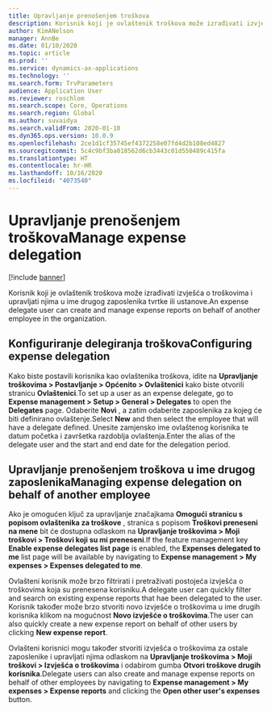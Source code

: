 ```yaml
---
title: Upravljanje prenošenjem troškova
description: Korisnik koji je ovlaštenik troškova može izrađivati izvješća o troškovima i upravljati njima u ime drugog zaposlenika tvrtke ili ustanove.
author: KimANelson
manager: AnnBe
ms.date: 01/10/2020
ms.topic: article
ms.prod: ''
ms.service: dynamics-ax-applications
ms.technology: ''
ms.search.form: TrvParameters
audience: Application User
ms.reviewer: roschlom
ms.search.scope: Core, Operations
ms.search.region: Global
ms.author: suvaidya
ms.search.validFrom: 2020-01-10
ms.dyn365.ops.version: 10.0.9
ms.openlocfilehash: 2ce1d1cf35745ef4372258e07fd4d2b108ed4827
ms.sourcegitcommit: 5c4c9bf3ba018562d6cb3443c01d550489c415fa
ms.translationtype: HT
ms.contentlocale: hr-HR
ms.lasthandoff: 10/16/2020
ms.locfileid: "4073540"
---
```

# <a name="manage-expense-delegation"></a><span data-ttu-id="8eb42-103">Upravljanje prenošenjem troškova</span><span class="sxs-lookup"><span data-stu-id="8eb42-103">Manage expense delegation</span></span>

[!include [banner](../includes/banner.md)]

<span data-ttu-id="8eb42-104">Korisnik koji je ovlaštenik troškova može izrađivati izvješća o troškovima i upravljati njima u ime drugog zaposlenika tvrtke ili ustanove.</span><span class="sxs-lookup"><span data-stu-id="8eb42-104">An expense delegate user can create and manage expense reports on behalf of another employee in the organization.</span></span>

## <a name="configuring-expense-delegation"></a><span data-ttu-id="8eb42-105">Konfiguriranje delegiranja troškova</span><span class="sxs-lookup"><span data-stu-id="8eb42-105">Configuring expense delegation</span></span>

<span data-ttu-id="8eb42-106">Kako biste postavili korisnika kao ovlaštenika troškova, idite na **Upravljanje troškovima > Postavljanje > Općenito > Ovlaštenici** kako biste otvorili stranicu **Ovlaštenici**.</span><span class="sxs-lookup"><span data-stu-id="8eb42-106">To set up a user as an expense delegate, go to **Expense management > Setup > General > Delegates** to open the **Delegates** page.</span></span> <span data-ttu-id="8eb42-107">Odaberite **Novi** , a zatim odaberite zaposlenika za kojeg će biti definirano ovlaštenje.</span><span class="sxs-lookup"><span data-stu-id="8eb42-107">Select **New** and then select the employee that will have a delegate defined.</span></span> <span data-ttu-id="8eb42-108">Unesite zamjensko ime ovlaštenog korisnika te datum početka i završetka razdoblja ovlaštenja.</span><span class="sxs-lookup"><span data-stu-id="8eb42-108">Enter the alias of the delegate user and the start and end date for the delegation period.</span></span>

## <a name="managing-expense-delegation-on-behalf-of-another-employee"></a><span data-ttu-id="8eb42-109">Upravljanje prenošenjem troškova u ime drugog zaposlenika</span><span class="sxs-lookup"><span data-stu-id="8eb42-109">Managing expense delegation on behalf of another employee</span></span>

<span data-ttu-id="8eb42-110">Ako je omogućen ključ za upravljanje značajkama **Omogući stranicu s popisom ovlaštenika za troškove** , stranica s popisom **Troškovi preneseni na mene** bit će dostupna odlaskom na **Upravljanje troškovima > Moji troškovi > Troškovi koji su mi preneseni**.</span><span class="sxs-lookup"><span data-stu-id="8eb42-110">If the feature management key **Enable expense delegates list page** is enabled, the **Expenses delegated to me** list page will be available by navigating to **Expense management > My expenses > Expenses delegated to me**.</span></span>

<span data-ttu-id="8eb42-111">Ovlašteni korisnik može brzo filtrirati i pretraživati postojeća izvješća o troškovima koja su prenesena korisniku.</span><span class="sxs-lookup"><span data-stu-id="8eb42-111">A delegate user can quickly filter and search on existing expense reports that hae been delegated to the user.</span></span> <span data-ttu-id="8eb42-112">Korisnik također može brzo stvoriti novo izvješće o troškovima u ime drugih korisnika klikom na mogućnost **Novo izvješće o troškovima**.</span><span class="sxs-lookup"><span data-stu-id="8eb42-112">The user can also quickly create a new expense report on behalf of other users by clicking **New expense report**.</span></span>

<span data-ttu-id="8eb42-113">Ovlašteni korisnici mogu također stvoriti izvješća o troškovima za ostale zaposlenike i upravljati njima odlaskom na **Upravljanje troškovima > Moji troškovi > Izvješća o troškovima** i odabirom gumba **Otvori troškove drugih korisnika**.</span><span class="sxs-lookup"><span data-stu-id="8eb42-113">Delegate users can also create and manage expense reports on behalf of other employees by navigating to **Expense management > My expenses > Expense reports** and clicking the **Open other user's expenses** button.</span></span>

